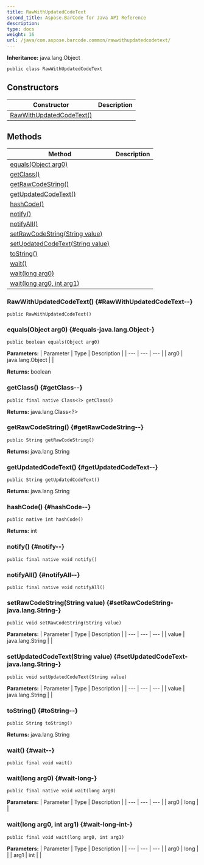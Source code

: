 ```yaml
---
title: RawWithUpdatedCodeText
second_title: Aspose.BarCode for Java API Reference
description: 
type: docs
weight: 16
url: /java/com.aspose.barcode.common/rawwithupdatedcodetext/
---
```

**Inheritance:**
java.lang.Object
```
public class RawWithUpdatedCodeText
```
## Constructors

| Constructor | Description |
| --- | --- |
| [RawWithUpdatedCodeText()](#RawWithUpdatedCodeText--) |  |
## Methods

| Method | Description |
| --- | --- |
| [equals(Object arg0)](#equals-java.lang.Object-) |  |
| [getClass()](#getClass--) |  |
| [getRawCodeString()](#getRawCodeString--) |  |
| [getUpdatedCodeText()](#getUpdatedCodeText--) |  |
| [hashCode()](#hashCode--) |  |
| [notify()](#notify--) |  |
| [notifyAll()](#notifyAll--) |  |
| [setRawCodeString(String value)](#setRawCodeString-java.lang.String-) |  |
| [setUpdatedCodeText(String value)](#setUpdatedCodeText-java.lang.String-) |  |
| [toString()](#toString--) |  |
| [wait()](#wait--) |  |
| [wait(long arg0)](#wait-long-) |  |
| [wait(long arg0, int arg1)](#wait-long-int-) |  |
### RawWithUpdatedCodeText() {#RawWithUpdatedCodeText--}
```
public RawWithUpdatedCodeText()
```


### equals(Object arg0) {#equals-java.lang.Object-}
```
public boolean equals(Object arg0)
```




**Parameters:**
| Parameter | Type | Description |
| --- | --- | --- |
| arg0 | java.lang.Object |  |

**Returns:**
boolean
### getClass() {#getClass--}
```
public final native Class<?> getClass()
```




**Returns:**
java.lang.Class<?>
### getRawCodeString() {#getRawCodeString--}
```
public String getRawCodeString()
```




**Returns:**
java.lang.String
### getUpdatedCodeText() {#getUpdatedCodeText--}
```
public String getUpdatedCodeText()
```




**Returns:**
java.lang.String
### hashCode() {#hashCode--}
```
public native int hashCode()
```




**Returns:**
int
### notify() {#notify--}
```
public final native void notify()
```




### notifyAll() {#notifyAll--}
```
public final native void notifyAll()
```




### setRawCodeString(String value) {#setRawCodeString-java.lang.String-}
```
public void setRawCodeString(String value)
```




**Parameters:**
| Parameter | Type | Description |
| --- | --- | --- |
| value | java.lang.String |  |

### setUpdatedCodeText(String value) {#setUpdatedCodeText-java.lang.String-}
```
public void setUpdatedCodeText(String value)
```




**Parameters:**
| Parameter | Type | Description |
| --- | --- | --- |
| value | java.lang.String |  |

### toString() {#toString--}
```
public String toString()
```




**Returns:**
java.lang.String
### wait() {#wait--}
```
public final void wait()
```




### wait(long arg0) {#wait-long-}
```
public final native void wait(long arg0)
```




**Parameters:**
| Parameter | Type | Description |
| --- | --- | --- |
| arg0 | long |  |

### wait(long arg0, int arg1) {#wait-long-int-}
```
public final void wait(long arg0, int arg1)
```




**Parameters:**
| Parameter | Type | Description |
| --- | --- | --- |
| arg0 | long |  |
| arg1 | int |  |

